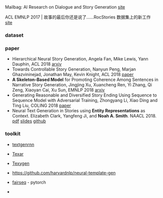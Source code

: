 Mailbag: AI Research on Dialogue and Story Generation [site](https://emshort.blog/2018/10/16/mailbag-ai-research-on-dialogue-and-story-generation/) 

ACL EMNLP 2017 | 故事的最后你还是说了……RocStories 数据集上的新工作 [site](https://mp.weixin.qq.com/s/iWId6u-Ltb_jLrbbvrNsZQ) 



### dataset

### paper

+ Hierarchical Neural Story Generation, Angela Fan, Mike Lewis, Yann Dauphin, ACL 2018 [arxiv](https://arxiv.org/abs/1805.04833) 
+ Towards Controllable Story Generation, Nanyun Peng, Marjan Ghazvininejad, Jonathan May, Kevin Knight, ACL 2018 [paper](http://aclweb.org/anthology/W18-1505) 
+ **A Skeleton-Based Model** for Promoting Coherence Among Sentences in Narrative Story Generation, Jingjing Xu, Xuancheng Ren, Yi Zhang, Qi Zeng, Xiaoyan Cai, Xu Sun, EMNLP 2018 [arxiv](https://arxiv.org/abs/1808.06945) 
+ Generating Reasonable and Diversified Story Ending Using Sequence to Sequence Model with Adversarial Training, Zhongyang Li, Xiao Ding and Ting Liu, COLING 2018 [paper](http://ir.hit.edu.cn/~zyli/papers/coling2018.pdf) 
+ Neural Text Generation in Stories using **Entity Representations** as Context. Elizabeth Clark, Yangfeng Ji, and **Noah A. Smith**. NAACL 2018. [pdf](https://homes.cs.washington.edu/~eaclark7/www/naacl2018.pdf) [slides](https://homes.cs.washington.edu/~eaclark7/www/naacl2018slideswbib.pdf) [github](https://github.com/eaclark07/engen) 

### toolkit

+ [textgenrnn](https://github.com/minimaxir/textgenrnn) 

+ [Texar](https://github.com/asyml/texar) 

+ [Texygen](https://github.com/geek-ai/Texygen) 

+ <https://github.com/harvardnlp/neural-template-gen>

  

+ [fairseq](https://github.com/pytorch/fairseq) - pytorch

+ 

